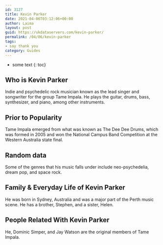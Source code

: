 ```yaml
---
id: 3127
title: Kevin Parker
date: 2021-04-06T03:12:06+00:00
author: Laima
layout: post
guid: https://ukdataservers.com/kevin-parker/
permalink: /04/06/kevin-parker
tags:
- say thank you
category: Guides
---
```


* some text
{: toc}


## Who is Kevin Parker
                  
                  
                  
Indie and psychedelic rock musician known as the lead singer and songwriter for the group Tame Impala. He plays the guitar, drums, bass, synthesizer, and piano, among other instruments.
                  
              
            
              
            
                
                
                
## Prior to Popularity
                  
                  
                  
Tame Impala emerged from what was known as The Dee Dee Drums, which was formed in 2005 and won the National Campus Band Competition at the Western Australia state final.
                  
              
            
              
            
                
                
                
## Random data
                  
                  
                  
Some of the genres that his music falls under include neo-psychedelia, dream pop, and space rock.
                  
              
            
              
            
                
                
                
## Family & Everyday Life of Kevin Parker
                  
                  
                  
He was born in Sydney, Australia and was a major part of the Perth music scene. He has a brother, Stephen, and a sister, Helen.
                  
              
            
              
            
                
                
                
## People Related With Kevin Parker
                  
                  
                  
He, Dominic Simper, and Jay Watson are the original members of Tame Impala.
                  
              
            
              
            
                
              
            
              
              
            
            
              
            
          
          
          